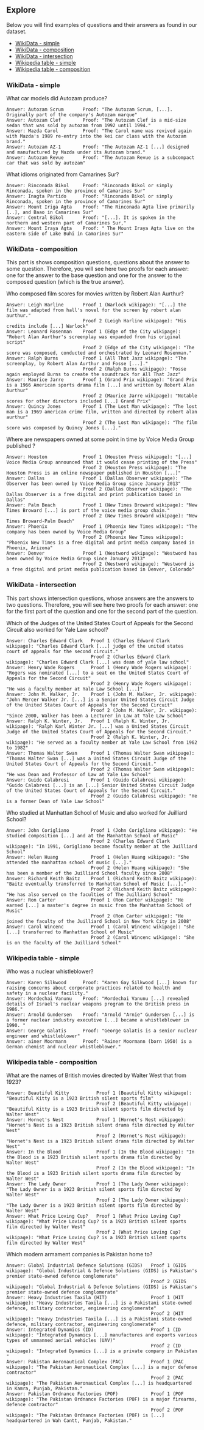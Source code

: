 ## Explore

Below you will find examples of questions and their answers as found in our dataset.

*  [WikiData - simple](#wikidata---simple)
*  [WikiData - composition](#wikidata---composition)
*  [WikiData - intersection](#wikidata---intersection)
*  [Wikipedia table - simple](#wikipedia-table---simple)
*  [Wikipedia table - composition](#wikipedia-table---composition)

### WikiData - simple

<div>
  <p class="note">
    What car models did Autozam produce?
  </p>
</div>

```
Answer: Autozam Scrum       Proof: "The Autozam Scrum, [...]. Originally part of the company's Autozam marque"
Answer: Autozam Clef        Proof: "The Autozam Clef is a mid-size sedan that was sold by autozam from 1992 until 1994."
Answer: Mazda Carol         Proof: "The Carol name was revived again with Mazda's 1989 re-entry into the kei car class with the Autozam brand."
Answer: Autozam AZ-1        Proof: "The Autozam AZ-1 [...] designed and manufactured by Mazda under its Autozam brand."
Answer: Autozam Revue       Proof: "The Autozam Revue is a subcompact car that was sold by autozam"
```

<div>
  <p class="note">
    What idioms originated from Camarines Sur?
  </p>
</div>

```
Answer: Rinconada Bikol     Proof: "Rinconada Bikol or simply Rinconada, spoken in the province of Camarines Sur"
Answer: Inagta Partido      Proof: "Rinconada Bikol or simply Rinconada, spoken in the province of Camarines Sur"
Answer: Mount Iriga Agta    Proof: "The Rinconada Agta live primarily [..], and Baao in Camarines Sur"
Answer: Central Bikol       Proof: "[...]. It is spoken in the northern and western part of Camarines Sur,"
Answer: Mount Iraya Agta    Proof: " The Mount Iraya Agta live on the eastern side of Lake Buhi in Camarines Sur"
```

### WikiData - composition

This part is shows composition questions, questions about the answer to some question. Therefore, you will see here two proofs for each answer:
one for the answer to the base question and one for the answer to the composed question (which is the true answer).
<div>
  <p class="note">
    Who composed film scores for movies written by Robert Alan Aurthur?
  </p>
</div>

```
Answer: Leigh Harline       Proof 1 (Warlock wikipage): "[...] the film was adapted from hall's novel for the screen by robert alan aurthur."
                            Proof 2 (Leigh Harline wikipage): "His credits include [...] Warlock"
Answer: Leonard Rosenman    Proof 1 (Edge of the City wikipage): "Robert Alan Aurthur's screenplay was expanded from his original script"
                            Proof 2 (Edge of the City wikipage): "The score was composed, conducted and orchestrated by Leonard Rosenman."
Answer: Ralph Burns         Proof 1 (All That Jazz wikipage): "The screenplay, by Robert Alan Aurthur and Fosse [...]."
                            Proof 2 (Ralph Burns wikipage): "Fosse again employed Burns to create the soundtrack for All That Jazz"
Answer: Maurice Jarre       Proof 1 (Grand Prix wikipage): "Grand Prix is a 1966 American sports drama film [...] and written by Robert Alan Aurthur"
                            Proof 2 (Maurice Jarre wikipage): "Notable scores for other directors included [...] Grand Prix"                        
Answer: Quincy Jones        Proof 1 (The Lost Man wikipage): "The lost man is a 1969 american crime film, written and directed by robert alan aurthur"
                            Proof 2 (The Lost Man wikipage): "The film score was composed by Quincy Jones [...]."
```

<div>
  <p class="note">
    Where are newspapers owned at some point in time by Voice Media Group published ?
  </p>
</div>

```
Answer: Houston             Proof 1 (Houston Press wikipage): "[...] Voice Media Group announced that it would cease printing of the Press"
                            Proof 2 (Houston Press wikipage): "The Houston Press is an online newspaper published in Houston [...]"
Answer: Dallas              Proof 1 (Dallas Observer wikipage): "The Observer has been owned by Voice Media Group since January 2013"
                            Proof 2 (Dallas Observer wikipage): "The Dallas Observer is a free digital and print publication based in Dallas"
Answer: Palm Beach          Proof 1 (New Times Broward wikipage): "New Times Broward [...] is part of the voice media group chain."
                            Proof 2 (New Times Broward wikipage): "New Times Broward-Palm Beach"
Answer: Phoenix             Proof 1 (Phoenix New Times wikipage): "The company has been owned by Voice Media Group"
                            Proof 2 (Phoenix New Times wikipage): "Phoenix New Times is a free digital and print media company based in Phoenix, Arizona"                        
Answer: Denver              Proof 1 (Westword wikipage): "Westword has been owned by Voice Media Group since January 2013"
                            Proof 2 (Westword wikipage): "Westword is a free digital and print media publication based in Denver, Colorado"
```

### WikiData - intersection

This part shows intersection questions, whose answers are the answers to two questions. Therefore, you will see here two proofs for each answer: one for the first
part of the question and one for the second part of the question.

<div>
  <p class="note">
    Which of the Judges of the United States Court of Appeals for the Second Circuit also worked for Yale Law school?
  </p>
</div>

```
Answer: Charles Edward Clark   Proof 1 (Charles Edward Clark wikipage): "Charles Edward Clark [...] judge of the united states court of appeals for the second circuit."
                               Proof 2 (Charles Edward Clark wikipage): "Charles Edward Clark [...] was dean of yale law school"
Answer: Henry Wade Rogers      Proof 1 (Henry Wade Rogers wikipage): "Rogers was nominated [...] to a seat on the United States Court of Appeals for the Second Circuit"
                               Proof 2 (Henry Wade Rogers wikipage): "He was a faculty member at Yale Law School [...]"
Answer: John M. Walker, Jr.    Proof 1 (John M. Walker, Jr. wikipage): "John Mercer Walker Jr. [...] is a Senior United States Circuit Judge of the United States Court of Appeals for the Second Circuit"
                               Proof 2 (John M. Walker, Jr. wikipage): "Since 2000, Walker has been a Lecturer in Law at Yale Law School"
Answer: Ralph K. Winter, Jr.   Proof 1 (Ralph K. Winter, Jr. wikipage): "Ralph Karl Winter Jr. [...] was a United States Circuit Judge of the United States Court of Appeals for the Second Circuit."
                               Proof 2 (Ralph K. Winter, Jr. wikipage): "He served as a faculty member at Yale Law School from 1962 to 1982"
Answer: Thomas Walter Swan     Proof 1 (Thomas Walter Swan wikipage): "Thomas Walter Swan [...] was a United States Circuit Judge of the United States Court of Appeals for the Second Circuit."
                               Proof 2 (Thomas Walter Swan wikipage): "He was Dean and Professor of Law at Yale Law School"
Answer: Guido Calabresi        Proof 1 (Guido Calabresi wikipage): "Guido Calabresi [...] is an [...] Senior United States Circuit Judge of the United States Court of Appeals for the Second Circuit."                               
                               Proof 2 (Guido Calabresi wikipage): "He is a former Dean of Yale Law School"
```

<div>
  <p class="note">
    Who studied at Manhattan School of Music and also worked for Juilliard School?
  </p>
</div>

```
Answer: John Corigliano        Proof 1 (John Corigliano wikipage): "He studied composition [...] and at the Manhattan School of Music"
                               Proof 2 (Charles Edward Clark wikipage): "In 1991, Corigliano became faculty member at the Juilliard School"
Answer: Helen Huang            Proof 1 (Helen Huang wikipage): "She attended the manhattan school of music [...]."
                               Proof 2 (Helen Huang wikipage): "She has been a member of the Juilliard School faculty since 2008"
Answer: Richard Keith Baitz    Proof 1 (Richard Keith Baitz wikipage): "Baitz eventually transferred to Manhattan School of Music [...]."
                               Proof 2 (Richard Keith Baitz wikipage): "He has also served on the faculties of The Juilliard School"
Answer: Ron Carter             Proof 1 (Ron Carter wikipage): "He earned [...] a master's degree in music from the Manhattan School of Music"
                               Proof 2 (Ron Carter wikipage): "He joined the faculty of the Juilliard School in New York City in 2008"
Answer: Carol Wincenc          Proof 1 (Carol Wincenc wikipage): "she [...] transferred to Manhattan School of Music"
                               Proof 2 (Carol Wincenc wikipage): "She is on the faculty of the Juilliard School"
```

### Wikipedia table - simple

<div>
  <p class="note">
    Who was a nuclear whistleblower?
  </p>
</div>

```
Answer: Karen Silkwood      Proof: "Karen Gay Silkwood [...] known for raising concerns about corporate practices related to health and safety in a nuclear facility."
Answer: Mordechai Vanunu    Proof: "Mordechai Vanunu [...] revealed details of Israel's nuclear weapons program to the British press in 1986."
Answer: Arnold Gundersen    Proof: "Arnold "Arnie" Gundersen [...] is a former nuclear industry executive [...] became a whistleblower in 1990. "
Answer: George Galatis      Proof: "George Galatis is a senior nuclear engineer and whistleblower"
Answer: ainer Moormann      Proof: "Rainer Moormann (born 1950) is a German chemist and nuclear whistleblower."
```

### Wikipedia table - composition

<div>
  <p class="note">
    What are the names of British movies directed by Walter West that from 1923?
  </p>
</div>

```
Answer: Beautiful Kitty          Proof 1 (Beautiful Kitty wikipage): "Beautiful Kitty is a 1923 British silent sports film"
                                 Proof 2 (Beautiful Kitty wikipage): "Beautiful Kitty is a 1923 British silent sports film directed by Walter West"
Answer: Hornet's Nest            Proof 1 (Hornet's Nest wikipage): "Hornet's Nest is a 1923 British silent drama film directed by Walter West"
                                 Proof 2 (Hornet's Nest wikipage): "Hornet's Nest is a 1923 British silent drama film directed by Walter West"
Answer: In the Blood             Proof 1 (In the Blood wikipage): "In the Blood is a 1923 British silent sports drama film directed by Walter West"
                                 Proof 2 (In the Blood wikipage): "In the Blood is a 1923 British silent sports drama film directed by Walter West"
Answer: The Lady Owner           Proof 1 (The Lady Owner wikipage): "The Lady Owner is a 1923 British silent sports film directed by Walter West"
                                 Proof 2 (The Lady Owner wikipage): "The Lady Owner is a 1923 British silent sports film directed by Walter West"
Answer: What Price Loving Cup?   Proof 1 (What Price Loving Cup? wikipage): "What Price Loving Cup? is a 1923 British silent sports film directed by Walter West"
                                 Proof 2 (What Price Loving Cup? wikipage): "What Price Loving Cup? is a 1923 British silent sports film directed by Walter West"
```

<div>
  <p class="note">
    Which modern armament companies is Pakistan home to?
  </p>
</div>

```
Answer: Global Industrial Defence Solutions (GIDS)   Proof 1 (GIDS wikipage): "Global Industrial & Defence Solutions (GIDS) is Pakistan's premier state-owned defence conglomerate"
                                                     Proof 2 (GIDS wikipage): "Global Industrial & Defence Solutions (GIDS) is Pakistan's premier state-owned defence conglomerate"
Answer: Heavy Industries Taxila (HIT)                Proof 1 (HIT wikipage): "Heavy Industries Taxila [...] is a Pakistani state-owned defence, military contractor, engineering conglomerate"
                                                     Proof 2 (HIT wikipage): "Heavy Industries Taxila [...] is a Pakistani state-owned defence, military contractor, engineering conglomerate"
Answer: Integrated Dynamics (ID)                     Proof 1 (ID wikipage): "Integrated Dynamics [...] manufactures and exports various types of unmanned aerial vehicles (UAV)"
                                                     Proof 2 (ID wikipage): "Integrated Dynamics [...] is a private company in Pakistan "
Answer: Pakistan Aeronautical Complex (PAC)          Proof 1 (PAC wikipage): "The Pakistan Aeronautical Complex [...] is a major defense contractor"
                                                     Proof 2 (PAC wikipage): "The Pakistan Aeronautical Complex [...] is headquartered in Kamra, Punjab, Pakistan."
Answer: Pakistan Ordnance Factories (POF)            Proof 1 (POF wikipage): "The Pakistan Ordnance Factories (POF) is a major firearms, defence contractor"
                                                     Proof 2 (POF wikipage): "The Pakistan Ordnance Factories (POF) is [...] headquartered in Wah Cantt, Punjab, Pakistan."
```